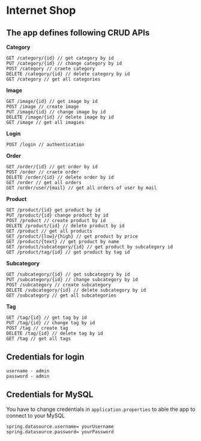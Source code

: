 # Internet Shop

## The app defines following CRUD APIs
**Category**
```
GET /category/{id} // get category by id
PUT /category/{id} // change category by id
POST /category // craete category
DELETE /category/{id} // delete category by id
GET /category // get all categories
```

**Image**
```
GET /image/{id} // get image by id
POST /image // create image
PUT /image/{id} // change image by id
DELETE /image/{id} // delete image by id
GET /image // get all imagies
```

**Login**
```
POST /login // authentication
```

**Order**
```
GET /order/{id} // get order by id
POST /order // craete order
DELETE /order/{id} // delete order by id
GET /order // get all orders
GET /order/user/{mail} // get all orders of user by mail
```

**Product**
```
GET /product/{id} get product by id
PUT /product/{id} change product by id
POST /product // create product by id
DELETE /product/{id} // delete product by id
GET /product // get all products
GET /product/{low}/{high} // get product by price
GET /product/{text} // get product by name
GET /product/subcategory/{id} // get product by subcategory id
GET /product/tag/{id} // get product by tag id
```

**Subcategory**
```
GET /subcategory/{id} // get subcategory by id
PUT /subcategory/{id} // change subcategory by id
POST /subcategory // create subcategory
DELETE /subcategory/{id} // delete subcategory by id
GET /subcategory // get all subcategories
```

**Tag**
```
GET /tag/{id} // get tag by id
PUT /tag/{id} // change tag by id
POST /tag // create tag
DELETE /tag/{id} // delete tag by id
GET /tag // get all tags
```

## Credentials for login
```
username - admin
password - admin
```

## Credentials for MySQL
You have to change credentials in ```application.properties``` to able the app to connect to your MySQL
```
spring.datasource.username= yourUsername
spring.datasource.password= yourPassword
```
